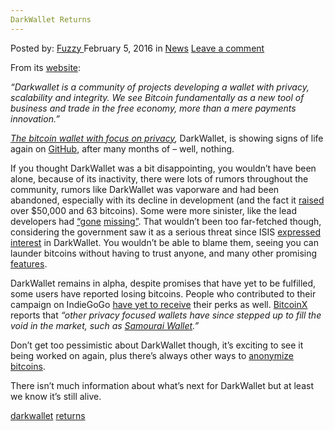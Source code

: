 ```yaml
---
DarkWallet Returns
---
```

<article class="post-listing post-13156 post type-post status-publish format-standard hentry category-news tag-darkwallet tag-returns">
    <div class="post-inner">
        <span>Posted by: <a href="https://www.deepdotweb.com/author/fuzzy/" title="">Fuzzy </a></span>
    <span>February 5, 2016</span>
    <span>in <a href="https://www.deepdotweb.com/category/news/" rel="category tag">News</a></span>
    <span><a href="https://www.deepdotweb.com/2016/02/05/darkwallet-returns/#respond">Leave a comment</a></span>
    </p>
    <div class="clear"></div>
    <div class="entry">
    <p>From its <a href="https://www.darkwallet.is/">website</a>:</p>
    <p><em>“Darkwallet is a community of projects developing a wallet with privacy, scalability and integrity. We see Bitcoin fundamentally as a new tool of business and trade in the free economy, more than a mere payments innovation.”</em></p>
    <p><a href="https://wiki.unsystem.net/en/index.php/Darkwallet"><em>The bitcoin wallet with focus on privacy</em></a><em>, </em>DarkWallet, is showing signs of life again on <a href="https://github.com/darkwallet/darkwallet/commits/develop">GitHub</a>, after many months of – well, nothing.</p>
    <p>If you thought DarkWallet was a bit disappointing, you wouldn&#8217;t have been alone, because of its inactivity, there were lots of rumors throughout the community, rumors like DarkWallet was vaporware and had been abandoned, especially with its decline in development (and the fact it <a href="https://www.indiegogo.com/projects/bitcoin-dark-wallet">raised</a> over $50,000 and 63 bitcoins). Some were more sinister, like the lead developers had <a href="https://www.reddit.com/r/Bitcoin/comments/35brqp/is_darkwallet_a_dead_project_lead_dev_has_gone/">“gone</a> <a href="https://www.reddit.com/r/Bitcoin/comments/3vce7t/amir_taaki_lead_dev_on_darkwallet_is_missing/">missing”</a>. That wouldn&#8217;t been too far-fetched though, considering the government saw it as a serious threat since ISIS <a href="http://www.businessinsider.com/isis-supporter-outlines-how-to-support-terror-group-with-bitcoin-2014-7">expressed interest</a> in DarkWallet. You wouldn&#8217;t be able to blame them, seeing you can launder bitcoins without having to trust anyone, and many other promising <a href="https://wiki.unsystem.net/en/index.php/DarkWallet/Overview">features</a>.</p>
    <p>DarkWallet remains in alpha, despite promises that have yet to be fulfilled, some users have reported losing bitcoins. People who contributed to their campaign on IndieGoGo <a href="https://forum.unsystem.net/t/dark-wallet-indiegogo/583">have yet to receive</a> their perks as well. <a href="http://bitcoinx.io/news/articles/darkwallet-development-resumes-on-privacy-focused-bitcoin-wallet-as-lead-developer-returns-from-hiatus/">BitcoinX</a> reports that <em>“other privacy focused wallets have since stepped up to fill the void in the market, such as </em><a href="http://bitcoinx.io/wallets/samourai-wallet/"><em>Samourai Wallet</em></a><em>.”</em></p>
    <p>Don&#8217;t get too pessimistic about DarkWallet though, it&#8217;s exciting to see it being worked on again, plus there&#8217;s always other ways to <a href="https://en.bitcoin.it/wiki/Anonymity">anonymize bitcoins</a>.</p>
    <p>There isn&#8217;t much information about what&#8217;s next for DarkWallet but at least we know it&#8217;s still alive.</p>
    </div>
    <a href="https://www.deepdotweb.com/tag/darkwallet/" rel="tag">darkwallet</a> <a href="https://www.deepdotweb.com/tag/returns/" rel="tag">returns</a></span> <span style="display:none" class="updated">2016-02-05</span>
    <div style="display:none" class="vcard author" itemprop="author" itemscope itemtype="http://schema.org/Person"><strong class="fn" itemprop="name"><a href="https://www.deepdotweb.com/author/fuzzy/" title="Posts by Fuzzy" rel="author">Fuzzy</a></strong></div>
    
